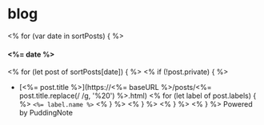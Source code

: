 # blog

<% for (var date in sortPosts) { %>
#### <%= date %>
<% for (let post of sortPosts[date]) { %>
<% if (!post.private) { %>
* [<%= post.title %>](https://<%= baseURL %>/posts/<%= post.title.replace(/ /g, '%20') %>.html) <% for (let label of post.labels) { %> `<%= label.name %>` <% } %>
<% } %>
<% } %>
<% } %>
Powered by PuddingNote

 
  